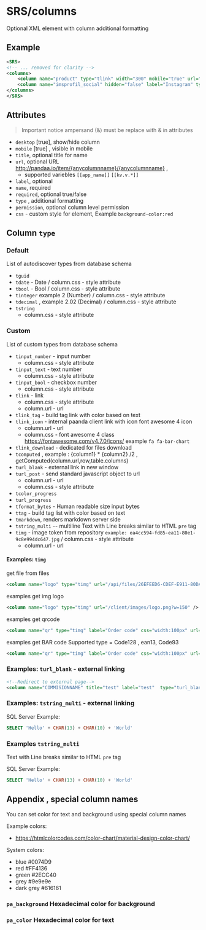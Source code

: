 ﻿# SRS/columns

Optional XML element with column additional formatting

## Example

``` xml
<SRS>
<!-- ... removed for clarity -->
<columns>
	<column name="product" type="tlink" width="300" mobile="true" url="/mportal/417-portal-product/tasks?id={productID}"/>
	<column name="imsprofil_social" hidden="false" label="Instagram" type="turl_blank" url="https://www.instagram.com/{imsprofil_social}" />
</columns>
</SRS>
```

## Attributes

> Important notice ampersand (&) must be replace with &amp; in attributes

- `desktop` [true], show/hide column
- `mobile` [true] , visible in mobile
- `title`, optional title for name
- `url`, optional URL http://pandaa.io/item/{anycolumnname}/{anycolumnname} , 
  - supported variebles `[[app_name]]` `[[kv.v.*]]`
- `label`, optional
- `name`, required
- `required`, optional true/false 
- `type` , additional formatting
- `permission`, optional column level permission
- `css`  - custom style for element, Example `background-color:red`

## Column `type`

### Default

List of autodiscover types from database schema

- `tguid` 
- `tdate` - Date / column.css - style attribute 
- `tbool` - Bool / column.css - style attribute 
- `tinteger`  example 2 (Number)  / column.css - style attribute 
- `tdecimal` , example 2.02  (Decimal)  / column.css - style attribute 
- `tstring`
  - column.css - style attribute 

### Custom

List of custom types from database schema

- `tinput_number` - input number
  - column.css - style attribute 
- `tinput_text`  - text number
  - column.css - style attribute 
- `tinput_bool`  - checkbox number 
  - column.css - style attribute 
- `tlink` -  link
  - column.css - style attribute 
  - column.url - url 
- `tlink_tag`  - build tag link with color based on text
- `tlink_icon`  - internal paanda client link with icon font awesome 4 icon
  - column.url - url 
  - column.css - font awesome 4 class  https://fontawesome.com/v4.7.0/icons/ example `fa fa-bar-chart`
- `tlink_download` - dedicated for files download
- `tcomputed` , example : {column1} * {column2} /2 ,  getComputed(column.url,row,table.columns)
- `turl_blank` - external link in new window
- `turl_post` - send standard javascript object to url
  - column.url - url 
  - column.css - style attribute 
- `tcolor_progress`
- `turl_progress`
- `tformat_bytes` - Human readable size input bytes
- `ttag` - build tag list with color based on text
- `tmarkdown`, renders markdown server side
- `tstring_multi` -- multiline Text with Line breaks similar to HTML `pre` tag
- `timg` - image token from repository `example: ea4cc594-fd85-ea11-80e1-9c8e994dc647.jpg`  / column.css - style attribute 
  - column.url - url 


####  Examples:  `timg` 

get file from files 
```xml
<column name="logo" type="timg" url="/api/files/26EFEED6-CDEF-E911-80DA-9C8E994DC647.png?w=150" />
```

examples get img logo 
```xml
<column name="logo" type="timg" url="/client/images/logo.png?w=150" />
```

examples get qrcode
```xml
<column name="qr" type="timg" label="Order code" css="width:100px" url="/api/system/qrcode?code={qr}" />
```

examples get BAR code
Supported type =  Code128 , ean13, Code93
```xml
<column name="qr" type="timg" label="Order code" css="width:100px" url="/api/system/barcode?code={qr}&type=code128" />
```

  
### Examples:  `turl_blank`  - external linking

```xml
<!--Redirect to external page-->
<column name="COMMISIONNAME" title="test" label="test"  type="turl_blank" url="http://test.com/test?commisionID={commisionID}" />
```

### Examples:  `tstring_multi`  - external linking

SQL Server Example:

``` sql
SELECT 'Hello' + CHAR(13) + CHAR(10) + 'World'
```

### Examples `tstring_multi`

Text with Line breaks similar to HTML `pre` tag

SQL Server Example:

``` sql
SELECT 'Hello' + CHAR(13) + CHAR(10) + 'World'
```


## Appendix , special column names

You can set color for text and background using special column names

Example colors:

- https://htmlcolorcodes.com/color-chart/material-design-color-chart/

System colors:

- blue #0074D9
- red #FF4136
- green #2ECC40
- grey #9e9e9e
- dark grey #616161


###  `pa_background`  Hexadecimal color for background

### `pa_color`  Hexadecimal color for text









